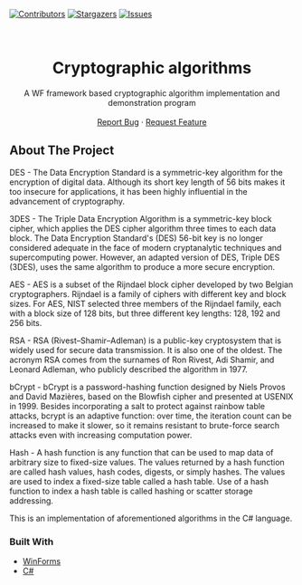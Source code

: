 
[![Contributors][contributors-shield]][contributors-url]
[![Stargazers][stars-shield]][stars-url]
[![Issues][issues-shield]][issues-url]

<br />
<p align="center">
  <a href="https://github.com/Quiirex/Cryptographic-algorithms">
  </a>

  <h1 align="center">Cryptographic algorithms</h1>

  <p align="center">
    A WF framework based cryptographic algorithm implementation and demonstration program
  <br/>
  <br/>
    <a href="https://github.com/Quiirex/Cryptographic-algorithms/issues">Report Bug</a>
    ·
    <a href="https://github.com/Quiirex/Cryptographic-algorithms/issues">Request Feature</a>
  </p>
</p>

<!-- ABOUT THE PROJECT -->
## About The Project
DES - The Data Encryption Standard is a symmetric-key algorithm for the encryption of digital data. Although its short key length of 56 bits makes it too insecure for applications, it has been highly influential in the advancement of cryptography.

3DES - The Triple Data Encryption Algorithm is a symmetric-key block cipher, which applies the DES cipher algorithm three times to each data block. The Data Encryption Standard's (DES) 56-bit key is no longer considered adequate in the face of modern cryptanalytic techniques and supercomputing power. However, an adapted version of DES, Triple DES (3DES), uses the same algorithm to produce a more secure encryption.

AES - AES is a subset of the Rijndael block cipher developed by two Belgian cryptographers. Rijndael is a family of ciphers with different key and block sizes. For AES, NIST selected three members of the Rijndael family, each with a block size of 128 bits, but three different key lengths: 128, 192 and 256 bits.

RSA - RSA (Rivest–Shamir–Adleman) is a public-key cryptosystem that is widely used for secure data transmission. It is also one of the oldest. The acronym RSA comes from the surnames of Ron Rivest, Adi Shamir, and Leonard Adleman, who publicly described the algorithm in 1977.

bCrypt - bCrypt is a password-hashing function designed by Niels Provos and David Mazières, based on the Blowfish cipher and presented at USENIX in 1999. Besides incorporating a salt to protect against rainbow table attacks, bcrypt is an adaptive function: over time, the iteration count can be increased to make it slower, so it remains resistant to brute-force search attacks even with increasing computation power.

Hash - A hash function is any function that can be used to map data of arbitrary size to fixed-size values. The values returned by a hash function are called hash values, hash codes, digests, or simply hashes. The values are used to index a fixed-size table called a hash table. Use of a hash function to index a hash table is called hashing or scatter storage addressing.

This is an implementation of aforementioned algorithms in the C# language.

### Built With

* [WinForms](https://docs.microsoft.com/en-us/dotnet/desktop/winforms/?view=netdesktop-5.0)
* [C#](https://docs.microsoft.com/en-us/dotnet/csharp/)


<!-- MARKDOWN LINKS & IMAGES -->
<!-- https://www.markdownguide.org/basic-syntax/#reference-style-links -->
[contributors-shield]: https://img.shields.io/github/Cryptographic-algorithms/Quiirex/Cryptographic-algorithms.svg?style=for-the-badge
[contributors-url]: https://github.com/Quiirex/Cryptographic-algorithms/graphs/contributors
[forks-shield]: https://img.shields.io/github/forks/Quiirex/Cryptographic-algorithms.svg?style=for-the-badge
[forks-url]: https://github.com/Quiirex/Cryptographic-algorithms/network/members
[stars-shield]: https://img.shields.io/github/stars/Quiirex/Cryptographic-algorithms.svg?style=for-the-badge
[stars-url]: https://github.com/Quiirex/Cryptographic-algorithms/stargazers
[issues-shield]: https://img.shields.io/github/issues/Quiirex/Cryptographic-algorithms.svg?style=for-the-badge
[issues-url]: https://github.com/Quiirex/Cryptographic-algorithms/issues
